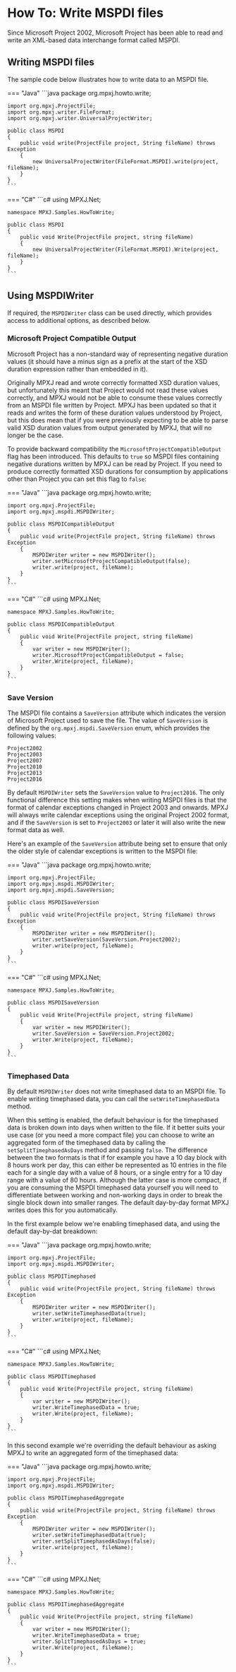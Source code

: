 # How To: Write MSPDI files
Since Microsoft Project 2002, Microsoft Project has been able to 
read and write an XML-based data interchange format called MSPDI.

## Writing MSPDI files
The sample code below illustrates how to write data to an MSPDI file.

=== "Java"
	```java
	package org.mpxj.howto.write;
	
	import org.mpxj.ProjectFile;
	import org.mpxj.writer.FileFormat;
	import org.mpxj.writer.UniversalProjectWriter;
	
	public class MSPDI
	{
		public void write(ProjectFile project, String fileName) throws Exception
		{
			new UniversalProjectWriter(FileFormat.MSPDI).write(project, fileName);
		}
	}
	```

=== "C#"
	```c#
	using MPXJ.Net;
	
	namespace MPXJ.Samples.HowToWrite;
	
	public class MSPDI
	{
		public void Write(ProjectFile project, string fileName)
		{
			new UniversalProjectWriter(FileFormat.MSPDI).Write(project, fileName);
		}
	}
	```

## Using MSPDIWriter
If required, the `MSPDIWriter` class can be used directly, which provides access
to additional options, as described below.

### Microsoft Project Compatible Output
Microsoft Project has a non-standard way of representing negative duration
values (it should have a minus sign as a prefix at the start of the XSD duration
expression rather than embedded in it).

Originally MPXJ read and wrote correctly formatted XSD duration values, but
unfortunately this meant that  Project would not read these values correctly,
and MPXJ would not be able to consume these values correctly from an MSPDI file
written by Project. MPXJ has been updated so that it reads and writes the form
of these duration values understood by Project, but this does mean that if you
were previously expecting to be able to parse valid XSD duration values from
output generated by MPXJ, that will no longer be the case.

To provide backward compatibility the `MicrosoftProjectCompatibleOutput` flag
has been introduced. This defaults to `true` so MSPDI files containing negative
durations written by MPXJ can be read by Project. If you need to produce
correctly formatted XSD durations for consumption by applications other than
Project you can set this flag to `false`:

=== "Java"
	```java
	package org.mpxj.howto.write;
	
	import org.mpxj.ProjectFile;
	import org.mpxj.mspdi.MSPDIWriter;
	
	public class MSPDICompatibleOutput
	{
		public void write(ProjectFile project, String fileName) throws Exception
		{
			MSPDIWriter writer = new MSPDIWriter();
			writer.setMicrosoftProjectCompatibleOutput(false);
			writer.write(project, fileName);
		}
	}
	```     

=== "C#"
	```c#
	using MPXJ.Net;
	
	namespace MPXJ.Samples.HowToWrite;
	
	public class MSPDICompatibleOutput
	{
		public void Write(ProjectFile project, string fileName)
		{
			var writer = new MSPDIWriter();
			writer.MicrosoftProjectCompatibleOutput = false;
			writer.Write(project, fileName);
		}
	}
	```

### Save Version
The MSPDI file contains a `SaveVersion` attribute which indicates the version of
Microsoft Project used to save the file. The value of `SaveVersion` is defined
by the `org.mpxj.mspdi.SaveVersion` enum,  which provides the following
values:

```
Project2002
Project2003
Project2007
Project2010
Project2013
Project2016
```

By default `MSPDIWriter` sets the `SaveVersion` value to `Project2016`. The only
functional difference this setting makes when writing MSPDI files is that the
format of calendar exceptions changed in Project 2003 and onwards. MPXJ will
always write calendar exceptions using the original Project 2002 format, and if
the `SaveVersion` is set to `Project2003` or later it will also write the  new
format data as well.

Here's an example of the `SaveVersion` attribute being set to ensure that only
the older style of calendar exceptions is written to the MSPDI file:

=== "Java" 
	```java
	package org.mpxj.howto.write;
	
	import org.mpxj.ProjectFile;
	import org.mpxj.mspdi.MSPDIWriter;
	import org.mpxj.mspdi.SaveVersion;
	
	public class MSPDISaveVersion
	{
		public void write(ProjectFile project, String fileName) throws Exception
		{
			MSPDIWriter writer = new MSPDIWriter();
			writer.setSaveVersion(SaveVersion.Project2002);
			writer.write(project, fileName);
		}
	}
	```

=== "C#"
	```c#
	using MPXJ.Net;
	
	namespace MPXJ.Samples.HowToWrite;
	
	public class MSPDISaveVersion
	{
		public void Write(ProjectFile project, string fileName)
		{
			var writer = new MSPDIWriter();
			writer.SaveVersion = SaveVersion.Project2002;
			writer.Write(project, fileName);
		}
	}
	```

### Timephased Data
By default `MSPDIWriter` does not write timephased data to an MSPDI file. To
enable writing timephased data, you can call the `setWriteTimephasedData`
method.

When this setting is enabled, the default behaviour is for the timephased data
is broken down into days when written to the file. If it better suits your use
case (or you need a more compact file) you can choose to write an aggregated
form of the timephased data by calling the `setSplitTimephasedAsDays` method and
passing `false`. The difference between the two formats is that if for example
you have a 10 day block with 8 hours work per day, this can either be
represented as 10 entries in the file each for a single day with a value of 8
hours, or a single entry for a 10 day range with a value of 80 hours. Although
the latter case is more compact, if you are consuming the MSPDI timephased data
yourself you will need to differentiate between working and non-working days in
order to break the single block down into smaller ranges. The default day-by-day
format MPXJ writes does this for you automatically.

In the first example below we're enabling timephased data, and using the default
day-by-dat breakdown:

=== "Java"
	```java
	package org.mpxj.howto.write;
	
	import org.mpxj.ProjectFile;
	import org.mpxj.mspdi.MSPDIWriter;
	
	public class MSPDITimephased
	{
		public void write(ProjectFile project, String fileName) throws Exception
		{
			MSPDIWriter writer = new MSPDIWriter();
			writer.setWriteTimephasedData(true);
			writer.write(project, fileName);
		}
	}
	```

=== "C#"
	```c#
	using MPXJ.Net;
	
	namespace MPXJ.Samples.HowToWrite;
	
	public class MSPDITimephased
	{
		public void Write(ProjectFile project, string fileName)
		{
			var writer = new MSPDIWriter();
			writer.WriteTimephasedData = true;
			writer.Write(project, fileName);
		}
	}
	```

In this second example we're overriding the default behaviour as asking MPXJ to
write an aggregated form of the timephased data: 

=== "Java"
	```java
	package org.mpxj.howto.write;
	
	import org.mpxj.ProjectFile;
	import org.mpxj.mspdi.MSPDIWriter;
	
	public class MSPDITimephasedAggregate
	{
		public void write(ProjectFile project, String fileName) throws Exception
		{
			MSPDIWriter writer = new MSPDIWriter();
			writer.setWriteTimephasedData(true);
			writer.setSplitTimephasedAsDays(false);
			writer.write(project, fileName);
		}
	}
	```

=== "C#"
	```c#
	using MPXJ.Net;
	
	namespace MPXJ.Samples.HowToWrite;
	
	public class MSPDITimephasedAggregate
	{
	 	public void Write(ProjectFile project, string fileName)
	 	{
		  	var writer = new MSPDIWriter();
		  	writer.WriteTimephasedData = true;
		  	writer.SplitTimephasedAsDays = true;
		  	writer.Write(project, fileName);
	 	}
	}
	```
